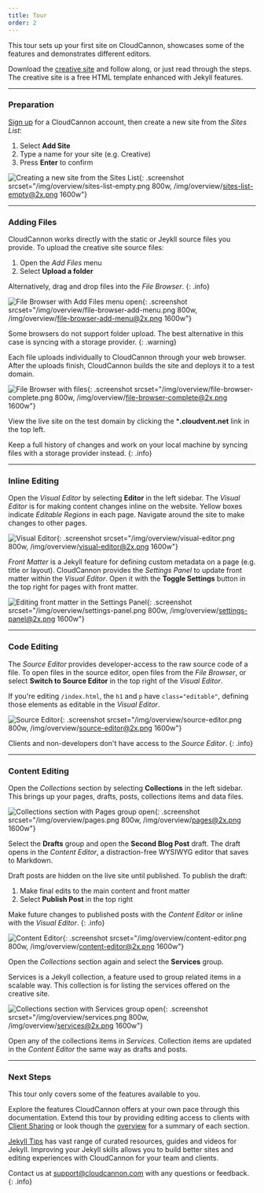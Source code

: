 ```yaml
---
title: Tour
order: 2
---
```


This tour sets up your first site on CloudCannon, showcases some of the features and demonstrates different editors.

Download the [creative site](/creative.zip) and follow along, or just read through the steps.
The creative site is a free HTML template enhanced with Jekyll features.

---

### Preparation

[Sign up](https://app.cloudcannon.com/users/sign_up) for a CloudCannon account, then create a new site from the *Sites List*:

1. Select **Add Site**
2. Type a name for your site (e.g. Creative)
3. Press **Enter** to confirm

![Creating a new site from the Sites List](/img/overview/sites-list-empty.png){: .screenshot srcset="/img/overview/sites-list-empty.png 800w, /img/overview/sites-list-empty@2x.png 1600w"}

---

### Adding Files

CloudCannon works directly with the static or Jeykll source files you provide. To upload the creative site source files:

1. Open the *Add Files* menu
2. Select **Upload a folder**

Alternatively, drag and drop files into the *File Browser*.
{: .info}

![File Browser with Add Files menu open](/img/overview/file-browser-add-menu.png){: .screenshot srcset="/img/overview/file-browser-add-menu.png 800w, /img/overview/file-browser-add-menu@2x.png 1600w"}

Some browsers do not support folder upload. The best alternative in this case is syncing with a storage provider.
{: .warning}

Each file uploads individually to CloudCannon through your web browser.
After the uploads finish, CloudCannon builds the site and deploys it to a test domain.

![File Browser with files](/img/overview/file-browser-complete.png){: .screenshot srcset="/img/overview/file-browser-complete.png 800w, /img/overview/file-browser-complete@2x.png 1600w"}

View the live site on the test domain by clicking the ***.cloudvent.net** link in the top left.

Keep a full history of changes and work on your local machine by syncing files with a storage provider instead.
{: .info}

---

### Inline Editing

Open the *Visual Editor* by selecting **Editor** in the left sidebar.
The *Visual Editor* is for making content changes inline on the website.
Yellow boxes indicate *Editable Regions* in each page.
Navigate around the site to make changes to other pages.

![Visual Editor](/img/overview/visual-editor.png){: .screenshot srcset="/img/overview/visual-editor.png 800w, /img/overview/visual-editor@2x.png 1600w"}

*Front Matter* is a Jekyll feature for defining custom metadata on a page (e.g. title or layout).
CloudCannon provides the *Settings Panel* to update front matter within the *Visual Editor*.
Open it with the **Toggle Settings** button in the top right for pages with front matter.

![Editing front matter in the Settings Panel](/img/overview/settings-panel.png){: .screenshot srcset="/img/overview/settings-panel.png 800w, /img/overview/settings-panel@2x.png 1600w"}

---

### Code Editing

The *Source Editor* provides developer-access to the raw source code of a file.
To open files in the source editor, open files from the *File Browser*, or select **Switch to Source Editor** in the top right of the *Visual Editor*.

If you're editing `/index.html`, the `h1` and `p` have `class="editable"`, defining those elements as editable in the *Visual Editor*.

![Source Editor](/img/overview/source-editor.png){: .screenshot srcset="/img/overview/source-editor.png 800w, /img/overview/source-editor@2x.png 1600w"}

Clients and non-developers don't have access to the *Source Editor*.
{: .info}

---

### Content Editing

Open the *Collections* section by selecting **Collections** in the left sidebar.
This brings up your pages, drafts, posts, collections items and data files.

![Collections section with Pages group open](/img/overview/pages.png){: .screenshot srcset="/img/overview/pages.png 800w, /img/overview/pages@2x.png 1600w"}

Select the **Drafts** group and open the **Second Blog Post** draft.
The draft opens in the *Content Editor*, a distraction-free WYSIWYG editor that saves to Markdown.

Draft posts are hidden on the live site until published. To publish the draft:

1. Make final edits to the main content and front matter
2. Select **Publish Post** in the top right

Make future changes to published posts with the *Content Editor* or inline with the *Visual Editor*.
{: .info}

![Content Editor](/img/overview/content-editor.png){: .screenshot srcset="/img/overview/content-editor.png 800w, /img/overview/content-editor@2x.png 1600w"}

Open the *Collections* section again and select the **Services** group.

Services is a Jekyll collection, a feature used to group related items in a scalable way.
This collection is for listing the services offered on the creative site.

![Collections section with Services group open](/img/overview/services.png){: .screenshot srcset="/img/overview/services.png 800w, /img/overview/services@2x.png 1600w"}

Open any of the collections items in *Services*.
Collection items are updated in the *Content Editor* the same way as drafts and posts.

---

### Next Steps

This tour only covers some of the features available to you.

Explore the features CloudCannon offers at your own pace through this documentation. Extend this tour by providing editing access to clients with [Client Sharing](/sharing/client-sharing/) or look though the [overview](/#features) for a summary of each section.

[Jekyll Tips](http://jekyll.tips/) has vast range of curated resources, guides and videos for Jekyll. Improving your Jekyll skills allows you to build better sites and editing experiences with CloudCannon for your team and clients.

Contact us at [support@cloudcannon.com](mailto:support@cloudcannon.com) with any questions or feedback.
{: .info}

